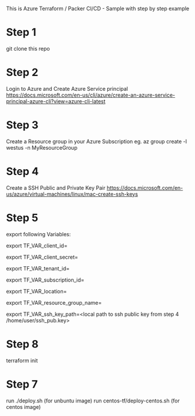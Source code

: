 This is Azure Terraform / Packer CI/CD - Sample with step by step example

# Step 1
git clone this repo
# Step 2
Login to Azure and Create Azure Service principal 
https://docs.microsoft.com/en-us/cli/azure/create-an-azure-service-principal-azure-cli?view=azure-cli-latest

# Step 3 
Create a Resource group in your Azure Subscription
eg. az group create -l westus -n MyResourceGroup

# Step 4
Create a SSH Public and Private Key Pair 
https://docs.microsoft.com/en-us/azure/virtual-machines/linux/mac-create-ssh-keys

# Step 5
export following Variables:

export TF_VAR_client_id=<your client ID from Azure Serice Principal from Step2>

export TF_VAR_client_secret=<your client key from Azure Service Principal from Step2>

export TF_VAR_tenant_id=<your tenant id from Azure Service Principal from Step2>

export TF_VAR_subscription_id=<your client subscription id from Step2>

export TF_VAR_location=<your desised azure location>

export TF_VAR_resource_group_name=<your azure resource group from Step3>

export TF_VAR_ssh_key_path=<local path to ssh public key from step 4 /home/user/ssh_pub.key>

# Step 8 
terraform init 
# Step 7
run 
./deploy.sh (for unbuntu image)
run 
centos-tf/deploy-centos.sh (for centos image)